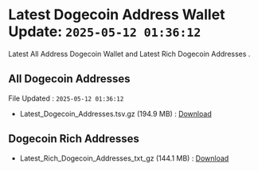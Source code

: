 # Latest Dogecoin Address Wallet Update: `2025-05-12 01:36:12`

Latest All Address Dogecoin Wallet and Latest Rich Dogecoin Addresses .

## All Dogecoin Addresses

File Updated : `2025-05-12 01:36:12`

- Latest_Dogecoin_Addresses.tsv.gz (194.9 MB) : [Download](https://github.com/Pymmdrza/Rich-Address-Wallet/releases/tag/Dogecoin)

## Dogecoin Rich Addresses

- Latest_Rich_Dogecoin_Addresses_txt_gz (144.1 MB) : [Download](https://github.com/Pymmdrza/Rich-Address-Wallet/releases/tag/Dogecoin)
